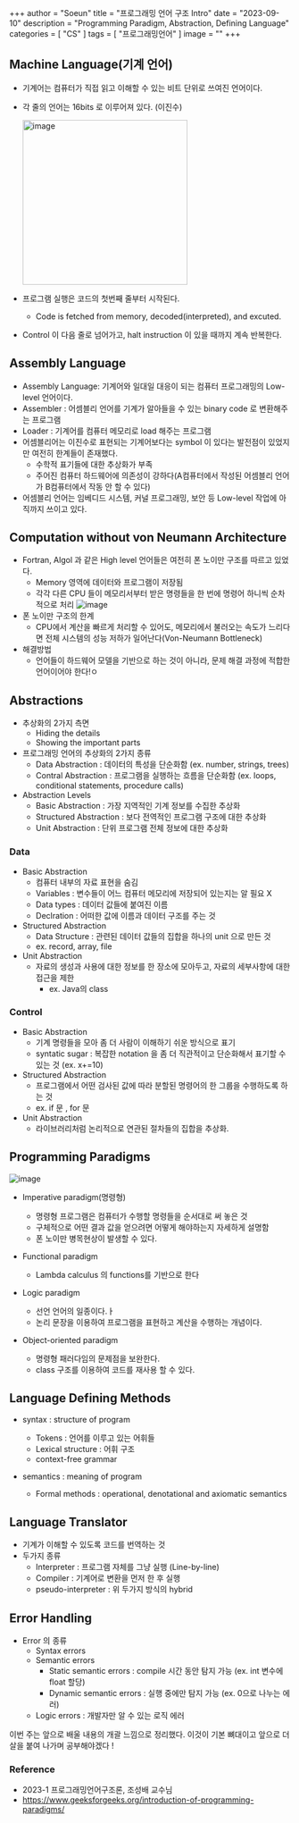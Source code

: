 +++
author = "Soeun"
title = "프로그래밍 언어 구조 Intro"
date = "2023-09-10"
description = "Programming Paradigm, Abstraction, Defining Language"
categories = [
    "CS"
]
tags = [
    "프로그래밍언어"
]
image = ""
+++

## Machine Language(기계 언어)
- 기계어는 컴퓨터가 직접 읽고 이해할 수 있는 비트 단위로 쓰여진 언어이다.
- 각 줄의 언어는 16bits 로 이루어져 있다. (이진수) 

    <img width="295" alt="image" src="https://github.com/ddoddii/ddoddii.github.io/assets/95014836/dd24ab04-0058-409b-acc5-9f731cdf0791">
- 프로그램 실행은 코드의 첫번째 줄부터 시작된다.
  - Code is fetched from memory, decoded(interpreted), and excuted.
- Control 이 다음 줄로 넘어가고, halt instruction 이 있을 때까지 계속 반복한다. 

## Assembly Language
-  Assembly Language: 기계어와 일대일 대응이 되는 컴퓨터 프로그래밍의 Low-level 언어이다. 
-  Assembler : 어셈블리 언어를 기계가 알아들을 수 있는 binary code 로 변환해주는 프로그램
-  Loader : 기계어를 컴퓨터 메모리로 load 해주는 프로그램
-  어셈블리어는 이진수로 표현되는 기계어보다는 symbol 이 있다는 발전점이 있었지만 여전히 한계들이 존재했다.
   -  수학적 표기들에 대한 추상화가 부족
   -  주어진 컴퓨터 하드웨어에 의존성이 강하다(A컴퓨터에서 작성된 어셈블리 언어가 B컴퓨터에서 작동 안 할 수 있다)
-  어셈블리 언어는 임베디드 시스템, 커널 프로그래밍, 보안 등 Low-level 작업에 아직까지 쓰이고 있다.

## Computation without von Neumann Architecture
- Fortran, Algol 과 같은 High level 언어들은 여전히 폰 노이만 구조를 따르고 있었다.
  - Memory 영역에 데이터와 프로그램이 저장됨
  - 각각 다른 CPU 들이 메모리서부터 받은 명령들을 한 번에 명령어 하니씩 순차적으로 처리
    ![image](https://github.com/ddoddii/ddoddii.github.io/assets/95014836/0d162196-e04f-40a4-a32b-37084c1ad1df)
- 폰 노이만 구조의 한계
  - CPU에서 계산을 빠르게 처리할 수 있어도, 메모리에서 불러오는 속도가 느리다면 전체 시스템의 성능 저하가 일어난다(Von-Neumann Bottleneck)
- 해결방법
  - 언어들이 하드웨어 모델을 기반으로 하는 것이 아니라, 문제 해결 과정에 적합한 언어이어야 한다!ㅇ

## Abstractions
- 추상화의 2가지 측면
  - Hiding the details
  - Showing the important parts
- 프로그래밍 언어의 추상화의 2가지 종류
  - Data Abstraction : 데이터의 특성을 단순화함 (ex. number, strings, trees)
  - Contral Abstraction : 프로그램을 실행하는 흐름을 단순화함 (ex. loops, conditional statements, procedure calls)
- Abstraction Levels
  - Basic Abstraction : 가장 지역적인 기계 정보를 수집한 추상화
  - Structured Abstraction : 보다 전역적인 프로그램 구조에 대한 추상화
  - Unit Abstraction : 단위 프로그램 전체 정보에 대한 추상화 

### Data
- Basic Abstraction 
  - 컴퓨터 내부의 자료 표현을 숨김
  - Variables : 변수들이 어느 컴퓨터 메모리에 저장되어 있는지는 알 필요 X
  - Data types : 데이터 값들에 붙여진 이름
  - Declration : 어떠한 값에 이름과 데이터 구조를 주는 것
- Structured Abstraction 
  - Data Structure : 관련된 데이터 값들의 집합을 하나의 unit 으로 만든 것 
  - ex. record, array, file
- Unit Abstraction 
  - 자료의 생성과 사용에 대한 정보를 한 장소에 모아두고, 자료의 세부사항에 대한 접근을 제한
    - ex. Java의 class
  
### Control
- Basic Abstraction 
  - 기계 명령들을 모아 좀 더 사람이 이해하기 쉬운 방식으로 표기 
  - syntatic sugar : 복잡한 notation 을 좀 더 직관적이고 단순화해서 표기할 수 있는 것 (ex. x+=10)
- Structured Abstraction 
  - 프로그램에서 어떤 검사된 값에 따라 분할된 명령어의 한 그룹을 수행하도록 하는 것
  - ex. if 문 , for 문
- Unit Abstraction 
  - 라이브러리처럼 논리적으로 연관된 절차들의 집합을 추상화. 

## Programming Paradigms
![image](https://github.com/ddoddii/ddoddii.github.io/assets/95014836/e2725c34-ba1e-4680-8313-94a9645ec03f)
- Imperative paradigm(명령형)
  - 명령형 프로그램은 컴퓨터가 수행할 명령들을 순서대로 써 놓은 것
  - 구체적으로 어떤 결과 값을 얻으려면 어떻게 해야하는지 자세하게 설명함
  - 폰 노이만 병목현상이 발생할 수 있다.

- Functional paradigm
  - Lambda calculus 의 functions를 기반으로 한다
- Logic paradigm
  - 선언 언어의 일종이다.ㅏ 
  - 논리 문장을 이용하여 프로그램을 표현하고 계산을 수행하는 개념이다. 
- Object-oriented paradigm
  - 명령형 패러다임의 문제점을 보완한다.
  - class 구조를 이용하여 코드를 재사용 할 수 있다. 


## Language Defining Methods
- syntax : structure of program
  - Tokens : 언어를 이루고 있는 어휘들
  - Lexical structure : 어휘 구조
  - context-free grammar

- semantics : meaning of program
  - Formal methods : operational, denotational and axiomatic semantics

## Language Translator
- 기계가 이해할 수 있도록 코드를 번역하는 것
- 두가지 종류
  - Interpreter : 프로그램 자체를 그냥 실행 (Line-by-line)
  - Compiler : 기계어로 변환을 먼저 한 후 실행
  - pseudo-interpreter : 위 두가지 방식의 hybrid 

## Error Handling
- Error 의 종류
  - Syntax errors
  - Semantic errors
    - Static semantic errors : compile 시간 동안 탐지 가능 (ex. int 변수에 float 할당)
    - Dynamic semantic errors : 실행 중에만 탐지 가능 (ex. 0으로 나누는 에러)
  - Logic errors : 개발자만 알 수 있는 로직 에러

이번 주는 앞으로 배울 내용의 개괄 느낌으로 정리했다. 이것이 기본 뼈대이고 앞으로 더 살을 붙여 나가며 공부해야겠다 ! 

### Reference
- 2023-1 프로그래밍언어구조론, 조성배 교수님 
- https://www.geeksforgeeks.org/introduction-of-programming-paradigms/